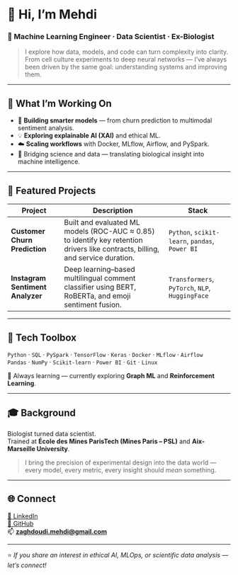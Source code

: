 # 👋 Hi, I’m **Mehdi**

### 🧠 Machine Learning Engineer · Data Scientist · Ex-Biologist  

> I explore how data, models, and code can turn complexity into clarity.  
> From cell culture experiments to deep neural networks — I’ve always been driven by the same goal: understanding systems and improving them.

---

## 🚀 What I’m Working On

- 🧩 **Building smarter models** — from churn prediction to multimodal sentiment analysis.  
- 💡 **Exploring explainable AI (XAI)** and ethical ML.  
- ☁️ **Scaling workflows** with Docker, MLflow, Airflow, and PySpark.  
- 🧬 Bridging science and data — translating biological insight into machine intelligence.

---

## 🔬 Featured Projects

| Project | Description | Stack |
|----------|--------------|-------|
| **Customer Churn Prediction** | Built and evaluated ML models (ROC-AUC ≈ 0.85) to identify key retention drivers like contracts, billing, and service duration. | `Python`, `scikit-learn`, `pandas`, `Power BI` |
| **Instagram Sentiment Analyzer** | Deep learning–based multilingual comment classifier using BERT, RoBERTa, and emoji sentiment fusion. | `Transformers`, `PyTorch`, `NLP`, `HuggingFace` |

---

## 🧰 Tech Toolbox

`Python` · `SQL` · `PySpark` · `TensorFlow` · `Keras` · `Docker` · `MLflow` · `Airflow`  
`Pandas` · `NumPy` · `Scikit-learn` · `Power BI` · `Git` · `Linux`

🧩 Always learning — currently exploring **Graph ML** and **Reinforcement Learning**.

---

## 🎓 Background

Biologist turned data scientist.  
Trained at **École des Mines ParisTech (Mines Paris – PSL)** and **Aix-Marseille University**.  

> I bring the precision of experimental design into the data world — every model, every metric, every insight should *mean* something.

---

## 🌐 Connect

[💼 LinkedIn](https://linkedin.com/in/mehdizaghdoudi)  
[🐙 GitHub](https://github.com/zassoulich)  
📫 **zaghdoudi.mehdi@gmail.com**

---

⭐️ *If you share an interest in ethical AI, MLOps, or scientific data analysis — let’s connect!*
